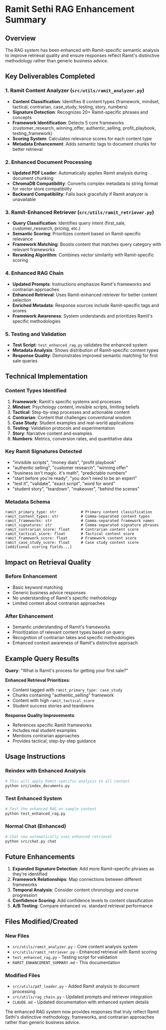 # Ramit Sethi RAG Enhancement Summary

## Overview
The RAG system has been enhanced with Ramit-specific semantic analysis to improve retrieval quality and ensure responses reflect Ramit's distinctive methodology rather than generic business advice.

## Key Deliverables Completed

### 1. Ramit Content Analyzer (`src/utils/ramit_analyzer.py`)
- **Content Classification**: Identifies 8 content types (framework, mindset, tactical, contrarian, case_study, testing, story, numbers)
- **Signature Detection**: Recognizes 20+ Ramit-specific phrases and concepts
- **Framework Identification**: Detects 5 core frameworks (customer_research, winning_offer, authentic_selling, profit_playbook, testing_framework)
- **Scoring System**: Calculates relevance scores for each content type
- **Metadata Enhancement**: Adds semantic tags to document chunks for better retrieval

### 2. Enhanced Document Processing
- **Updated PDF Loader**: Automatically applies Ramit analysis during document chunking
- **ChromaDB Compatibility**: Converts complex metadata to string format for vector store compatibility
- **Backward Compatibility**: Falls back gracefully if Ramit analyzer is unavailable

### 3. Ramit-Enhanced Retriever (`src/utils/ramit_retriever.py`)
- **Query Classification**: Identifies query intent (first_sale, customer_research, pricing, etc.)
- **Semantic Scoring**: Prioritizes content based on Ramit-specific relevance
- **Framework Matching**: Boosts content that matches query category with relevant frameworks
- **Reranking Algorithm**: Combines vector similarity with Ramit-specific scoring

### 4. Enhanced RAG Chain
- **Updated Prompts**: Instructions emphasize Ramit's frameworks and contrarian approaches
- **Enhanced Retrieval**: Uses Ramit-enhanced retriever for better content selection
- **Enriched Metadata**: Response sources include Ramit-specific tags and scores
- **Framework Awareness**: System understands and prioritizes Ramit's specific methodologies

### 5. Testing and Validation
- **Test Script**: `test_enhanced_rag.py` validates the enhanced system
- **Metadata Analysis**: Shows distribution of Ramit-specific content types
- **Response Quality**: Demonstrates improved semantic matching for first sale queries

## Technical Implementation

### Content Types Identified
1. **Framework**: Ramit's specific systems and processes
2. **Mindset**: Psychology content, invisible scripts, limiting beliefs
3. **Tactical**: Step-by-step processes and actionable content
4. **Contrarian**: Content that challenges conventional wisdom
5. **Case Study**: Student examples and real-world applications
6. **Testing**: Validation protocols and experimentation
7. **Story**: Narrative content and examples
8. **Numbers**: Metrics, conversion rates, and quantitative data

### Key Ramit Signatures Detected
- "invisible scripts", "money dials", "profit playbook"
- "authentic selling", "customer research", "winning offer"
- "business isn't magic. it's math", "predictable numbers"
- "start before you're ready", "you don't need to be an expert"
- "test it", "validate", "exact script", "word for word"
- "student story", "teardown", "makeover", "behind the scenes"

### Metadata Schema
```
ramit_primary_type: str           # Primary content classification
ramit_content_types: str          # Comma-separated content types
ramit_frameworks: str             # Comma-separated framework names
ramit_signatures: str             # Comma-separated signature phrases
ramit_contrarian_score: float     # Contrarian content score
ramit_tactical_score: float       # Tactical content score
ramit_framework_score: float      # Framework content score
ramit_case_study_score: float     # Case study content score
[additional scoring fields...]
```

## Impact on Retrieval Quality

### Before Enhancement
- Basic keyword matching
- Generic business advice responses
- No understanding of Ramit's specific methodology
- Limited context about contrarian approaches

### After Enhancement
- Semantic understanding of Ramit's frameworks
- Prioritization of relevant content types based on query
- Recognition of contrarian takes and specific methodologies
- Enhanced context awareness of Ramit's distinctive approach

## Example Query Results

**Query**: "What is Ramit's process for getting your first sale?"

**Enhanced Retrieval Prioritizes**:
- Content tagged with `ramit_primary_type: case_study`
- Chunks containing "authentic_selling" framework
- Content with high `ramit_tactical_score`
- Student success stories and teardowns

**Response Quality Improvements**:
- References specific Ramit frameworks
- Includes real student examples
- Mentions contrarian approaches
- Provides tactical, step-by-step guidance

## Usage Instructions

### Reindex with Enhanced Analysis
```bash
# This will apply Ramit-specific analysis to all content
python src/index_documents.py
```

### Test Enhanced System
```bash
# Test the enhanced RAG on sample content
python test_enhanced_rag.py
```

### Normal Chat (Enhanced)
```bash
# Chat now automatically uses enhanced retrieval
python src/chat.py chat
```

## Future Enhancements

1. **Expanded Signature Detection**: Add more Ramit-specific phrases as they're identified
2. **Framework Relationships**: Map connections between different frameworks
3. **Temporal Analysis**: Consider content chronology and course progression
4. **Confidence Scoring**: Add confidence levels to content classification
5. **A/B Testing**: Compare enhanced vs. standard retrieval performance

## Files Modified/Created

### New Files
- `src/utils/ramit_analyzer.py` - Core content analysis system
- `src/utils/ramit_retriever.py` - Enhanced retrieval with Ramit scoring
- `test_enhanced_rag.py` - Testing script for validation
- `RAMIT_ENHANCEMENT_SUMMARY.md` - This documentation

### Modified Files
- `src/utils/pdf_loader.py` - Added Ramit analysis to document processing
- `src/utils/rag_chain.py` - Updated prompts and retriever integration
- `CLAUDE.md` - Updated documentation with enhanced system details

The enhanced RAG system now provides responses that truly reflect Ramit Sethi's distinctive methodology, frameworks, and contrarian approaches rather than generic business advice.